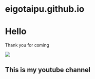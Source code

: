 # eigotaipu.github.io

<h1>Hello</h1>
<p>Thank you for coming</p>
<img src="https://prog-8.com/images/html/beginner/wanko.jpg">
<h2 href="https://www.youtube.com/channel/UCMxcbkH5c0fko8qsLkUp_Ng">This is my youtube channel</h2>
